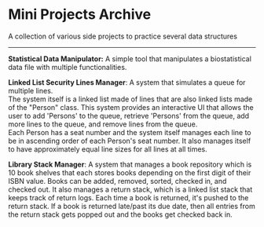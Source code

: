 # Mini Projects Archive

A collection of various side projects to practice several data structures
***
**Statistical Data Manipulator:** A simple tool that manipulates a biostatistical data file with multiple functionalities.

**Linked List Security Lines Manager**: A system that simulates a queue for multiple lines.  
The system itself is a linked list made of lines that are also linked lists made of the "Person" class. This system provides an interactive UI that allows the user to add 'Persons' to the queue, retrieve 'Persons' from the queue, add more lines to the queue, and remove lines from the queue.  
Each Person has a seat number and the system itself manages each line to be in ascending order of each Person's seat number. It also manages itself to have approximately equal line sizes for all lines at all times.

**Library Stack Manager**: A system that manages a book repository which is 10 book shelves that each stores books depending on the first digit of their ISBN value. Books can be added, removed, sorted, checked in, and checked out. It also manages a return stack, which is a linked list stack that keeps track of return logs. Each time a book is returned, it's pushed to the return stack. If a book is returned late/past its due date, then all entries from the return stack gets popped out and the books get checked back in.

